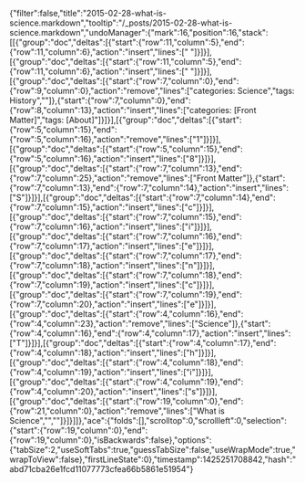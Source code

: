{"filter":false,"title":"2015-02-28-what-is-science.markdown","tooltip":"/_posts/2015-02-28-what-is-science.markdown","undoManager":{"mark":16,"position":16,"stack":[[{"group":"doc","deltas":[{"start":{"row":11,"column":5},"end":{"row":11,"column":6},"action":"insert","lines":[" "]}]}],[{"group":"doc","deltas":[{"start":{"row":11,"column":5},"end":{"row":11,"column":6},"action":"insert","lines":[" "]}]}],[{"group":"doc","deltas":[{"start":{"row":7,"column":0},"end":{"row":9,"column":0},"action":"remove","lines":["categories: Science","tags: History",""]},{"start":{"row":7,"column":0},"end":{"row":8,"column":13},"action":"insert","lines":["categories: [Front Matter]","tags: [About]"]}]}],[{"group":"doc","deltas":[{"start":{"row":5,"column":15},"end":{"row":5,"column":16},"action":"remove","lines":["1"]}]}],[{"group":"doc","deltas":[{"start":{"row":5,"column":15},"end":{"row":5,"column":16},"action":"insert","lines":["8"]}]}],[{"group":"doc","deltas":[{"start":{"row":7,"column":13},"end":{"row":7,"column":25},"action":"remove","lines":["Front Matter"]},{"start":{"row":7,"column":13},"end":{"row":7,"column":14},"action":"insert","lines":["S"]}]}],[{"group":"doc","deltas":[{"start":{"row":7,"column":14},"end":{"row":7,"column":15},"action":"insert","lines":["c"]}]}],[{"group":"doc","deltas":[{"start":{"row":7,"column":15},"end":{"row":7,"column":16},"action":"insert","lines":["i"]}]}],[{"group":"doc","deltas":[{"start":{"row":7,"column":16},"end":{"row":7,"column":17},"action":"insert","lines":["e"]}]}],[{"group":"doc","deltas":[{"start":{"row":7,"column":17},"end":{"row":7,"column":18},"action":"insert","lines":["n"]}]}],[{"group":"doc","deltas":[{"start":{"row":7,"column":18},"end":{"row":7,"column":19},"action":"insert","lines":["c"]}]}],[{"group":"doc","deltas":[{"start":{"row":7,"column":19},"end":{"row":7,"column":20},"action":"insert","lines":["e"]}]}],[{"group":"doc","deltas":[{"start":{"row":4,"column":16},"end":{"row":4,"column":23},"action":"remove","lines":["Science"]},{"start":{"row":4,"column":16},"end":{"row":4,"column":17},"action":"insert","lines":["T"]}]}],[{"group":"doc","deltas":[{"start":{"row":4,"column":17},"end":{"row":4,"column":18},"action":"insert","lines":["h"]}]}],[{"group":"doc","deltas":[{"start":{"row":4,"column":18},"end":{"row":4,"column":19},"action":"insert","lines":["i"]}]}],[{"group":"doc","deltas":[{"start":{"row":4,"column":19},"end":{"row":4,"column":20},"action":"insert","lines":["s"]}]}],[{"group":"doc","deltas":[{"start":{"row":19,"column":0},"end":{"row":21,"column":0},"action":"remove","lines":["What is Science","",""]}]}]]},"ace":{"folds":[],"scrolltop":0,"scrollleft":0,"selection":{"start":{"row":19,"column":0},"end":{"row":19,"column":0},"isBackwards":false},"options":{"tabSize":2,"useSoftTabs":true,"guessTabSize":false,"useWrapMode":true,"wrapToView":false},"firstLineState":0},"timestamp":1425251708842,"hash":"abd71cba26e1fcd11077773cfea66b5861e51954"}